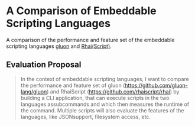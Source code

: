 # A Comparison of Embeddable Scripting Languages

A comparison of the performance and feature set of the embeddable scripting languages [gluon](https://github.com/gluon-lang/gluon) and [Rhai(Script)](https://github.com/rhaiscript/rhai).

## Evaluation Proposal

> In the context of embeddable scripting languages, I want to compare the performance and feature set of gluon (https://github.com/gluon-lang/gluon) and RhaiScript (https://github.com/rhaiscript/rhai) by building a CLI application, that can execute scripts in the two languages assubcommands and which then measures the runtime of the command. Multiple scripts will also evaluate the features of the languages, like JSONsupport, filesystem access, etc.
